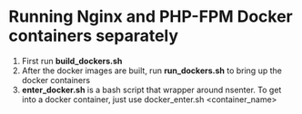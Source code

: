 Running Nginx and PHP-FPM Docker containers separately
==

1. First run **build_dockers.sh**
1. After the docker images are built, run **run_dockers.sh** to bring up the docker containers
1. **enter_docker.sh** is a bash script that wrapper around nsenter.  To get into a docker container, just use docker_enter.sh <container_name>

